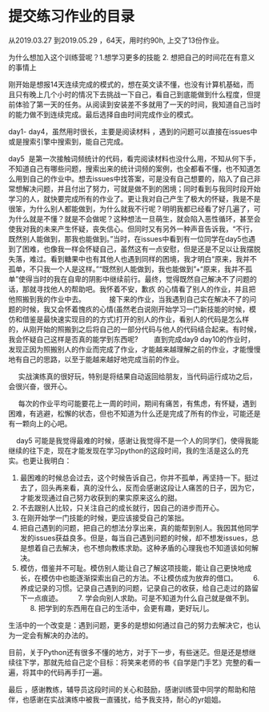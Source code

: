 ﻿
# 提交练习作业的目录

从2019.03.27 到2019.05.29 ，64天，用时约90h, 上交了13份作业。

为什么想加入这个训练营呢？1.想学习更多的技能 2. 想把自己的时间花在有意义的事情上


刚开始是想报14天连续完成的模式的，想在英文读不懂，也没有计算机基础，而且只有晚上几个小时的情况下去挑战一下自己，看自己到底能做到什么程度，但提前体验了第一天的任务。从阅读到安装差不多就用了一天的时间，我知道自己当时的能力做不到连续完成。最后选择自由时间完成作业的模式。

day1- day4，虽然用时很长，主要是阅读材料 ，遇到的问题可以直接在issues中或是搜索引擎中搜索到，能自己完成。

day5  是第一次接触词频统计的代码，看完阅读材料也没什么用，不知从何下手，不知道自己有哪些问题，搜索出来的统计词频的案例，也全都看不懂，也不知道怎么用到自己的作业中。想去issues中找答案，可是没有自己想要的，陷入了自己非常想解决问题，并且付出了努力，可就是做不到的困境；同时看到与我同时段开始学习的人，就快要完成所有的作业了。更让我对自己产生了极大的怀疑，我是不是很笨，为什么别人都能做到，为什么就我不行呢？明明我都已经看了好几遍了，可为什么就是不懂？就是不会做呢？这种想法一旦萌生，就会陷入恶性循环，甚至会使我对我的未来产生怀疑，丧失信心。但同时又有另外一种声音告诉我，“不行，既然别人能做到，那我也能做到。”当时，在issues中看到有一位同学在day5也遇到了困难，也像我一样会怀疑自己，虽然这有一点安慰，但是还是不足以让我摆脱失落，难过。看到糖果中也有其他人也遇到同样的困境，我才明白“原来，我并不孤单，不只我一个人是这样。”“既然别人能做到，我也能做到”+“原来，我并不孤单”使得当时的我在自卑的阴影中继续前行。最终，觉得既然自己解决不了问题的话，那就寻找他人的帮助吧。我怀着不安，歉疚 的心情看了别人的作业，并且把他照搬到我的作业中去。
     
     接下来的作业，当我遇到自己实在解决不了的问题的时候，我又会怀着愧疚的心情(虽然老白说刚开始学习一门新技能的时候，模仿和借鉴是最快速实现目的的方式)打开的别人的作业，看别人的代码是怎么样的，从刚开始的照搬到之后将自己的一部分代码与他人的代码结合起来。有时候，我会怀疑自己这样是否真的能学到东西呢?
 
     直到完成day9 day10的作业时，发现正因为照搬别人的作业而完成了作业，才能越来越理解之前的作业，才能慢慢地有自己的思路，以至于能越来越好地完成当前的作业。  

     实战演练真的很好玩，特别是将结果自动返回给朋友，当代码运行成功之后，会很兴奋，很开心。

     每次的作业平均可能要花上一周的时间，期间有痛苦，有焦虑，有怀疑，遇到困难，有逃避，松懈的状态，但也不知道为什么还是完成了所有的作业，可能还是有一颗向上的心吧。

    day5 可能是我觉得最难的时候，感谢让我觉得不是一个人的同学们，使得我能继续的往下走，现在才能发现在学习python的这段时间，我的生活是这么的充实。也更让我明白：
1. 最困难的时候总会过去，这个时候告诉自己，你并不孤单，再坚持一下。挺过去了，回头再来看，真的没什么，反而会感谢这段让人痛苦的日子，因为它，才能发现通过自己努力收获到的果实原来这么的甜。
2. 不去跟别人比较，只关注自己的成长就行，因自己的进步而开心。
3. 在刚开始学一门技能的时候，更应该接受自己的笨拙。
4. 把自己遇到的问题，把自己的想法分享出来，真的能帮到别人。我因其他同学发的issues获益良多。但是，每当自己遇到问题的时候，却不想发issues，总是想着自己去解决，也不想向教练求助。这种矛盾的心理我也不知道该如何解决。
5. 模仿，借鉴并不可耻。模仿别人能让自己了解这项技能，能让自己更快地成长，在模仿中也能逐渐探索出自己的方法。不让模仿成为放弃的借口。
       6. 养成记录的习惯。记录自己遇到的问题，记录自己的收获，给自己走过的路留下一点痕迹。
       7. 学会向别人求助。可是不知道为什么自己就是做不到。
       8. 把学到的东西用在自己的生活中，会更有趣，更好玩儿。


生活中的一个改变是：遇到问题，更多的是想如何通过自己的努力去解决它，也认为一定会有解决的办法的。

目前，关于Python还有很多不懂的地方，对于下一步，有些迷茫。但是还是想继续往下学，那就先给自己定个目标：将笑来老师的书《自学是门手艺》完整的看一遍，将其中的代码再手打一遍。


最后 ，感谢教练，辅导员这段时间的关心和鼓励，感谢训练营中同学的帮助和陪伴，也感谢在实战演练中被我一直骚扰，给予我支持，耐心的yr姐姐。





